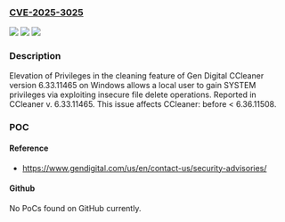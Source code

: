 ### [CVE-2025-3025](https://cve.mitre.org/cgi-bin/cvename.cgi?name=CVE-2025-3025)
![](https://img.shields.io/static/v1?label=Product&message=CCleaner&color=blue)
![](https://img.shields.io/static/v1?label=Version&message=6.33.11465%20&color=brightgreen)
![](https://img.shields.io/static/v1?label=Vulnerability&message=CWE-552%20Files%20or%20Directories%20Accessible%20to%20External%20Parties&color=brightgreen)

### Description

Elevation of Privileges in the cleaning feature of Gen Digital CCleaner version 6.33.11465 on Windows allows a local user to gain SYSTEM privileges via exploiting insecure file delete operations. Reported in CCleaner v. 6.33.11465. This issue affects CCleaner: before < 6.36.11508.

### POC

#### Reference
- https://www.gendigital.com/us/en/contact-us/security-advisories/

#### Github
No PoCs found on GitHub currently.

